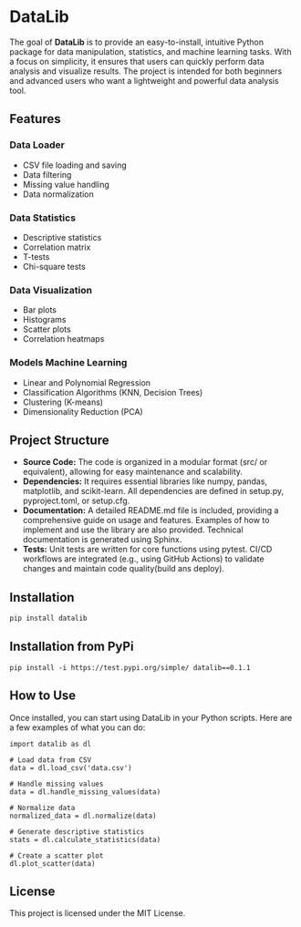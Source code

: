 # DataLib
The goal of **DataLib** is to provide an easy-to-install, intuitive Python package for data manipulation, statistics, and machine learning tasks. With a focus on simplicity, it ensures that users can quickly perform data analysis and visualize results. The project is intended for both beginners and advanced users who want a lightweight and powerful data analysis tool.
## Features

### Data Loader
- CSV file loading and saving
- Data filtering
- Missing value handling
- Data normalization

### Data Statistics
- Descriptive statistics
- Correlation matrix
- T-tests
- Chi-square tests

### Data Visualization
- Bar plots
- Histograms
- Scatter plots
- Correlation heatmaps

### Models Machine Learning
- Linear and Polynomial Regression
- Classification Algorithms (KNN, Decision Trees)
- Clustering (K-means)
- Dimensionality Reduction (PCA)

## Project Structure
- **Source Code:** The code is organized in a modular format (src/ or equivalent), allowing for easy maintenance and scalability.
- **Dependencies:** It requires essential libraries like numpy, pandas, matplotlib, and scikit-learn. All dependencies are defined in setup.py, pyproject.toml, or setup.cfg.
- **Documentation:**
A detailed README.md file is included, providing a comprehensive guide on usage and features.
Examples of how to implement and use the library are also provided.
Technical documentation is generated using Sphinx.
- **Tests:**
Unit tests are written for core functions using pytest.
CI/CD workflows are integrated (e.g., using GitHub Actions) to validate changes and maintain code quality(build ans deploy).

## Installation

```bash
pip install datalib
```
## Installation from PyPi
```
pip install -i https://test.pypi.org/simple/ datalib==0.1.1
```
## How to Use
Once installed, you can start using DataLib in your Python scripts. Here are a few examples of what you can do:
```
import datalib as dl

# Load data from CSV
data = dl.load_csv('data.csv')

# Handle missing values
data = dl.handle_missing_values(data)

# Normalize data
normalized_data = dl.normalize(data)

# Generate descriptive statistics
stats = dl.calculate_statistics(data)

# Create a scatter plot
dl.plot_scatter(data)

```
## License

This project is licensed under the MIT License.
